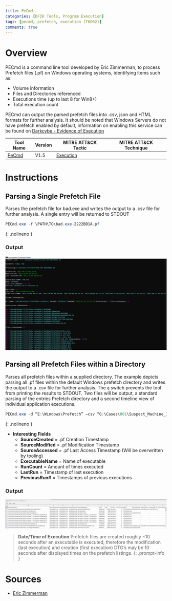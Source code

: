 ```yaml
---
title: PeCmd
categories: [DFIR Tools, Program Execution]
tags: [pecmd, prefetch, execution (T0002)]
comments: true
---
```


# Overview
PECmd is a command line tool developed by Eric Zimmerman, to process Prefetch files (.pf) on Windows operating systems, identifying items such as:

- Volume information
- Files and Directories referenced
- Executions time (up to last 8 for Win8+)
- Total execution count

PECmd can output the parsed prefetch files into .csv, json and HTML formats for further analysis. It should be noted that Windows Servers do not have prefetch enabled by default, information on enabling this service can be found on [Darkcybe - Evidence of Execution](https://darkcybe.github.io/posts/DFIR_Evidence_of_Execution/#prefetch)

| Tool Name | Version | MITRE ATT&CK Tactic | MITRE ATT&CK Technique |
| --------- | ------- | ------------------- | ---------------------- |
| [PeCmd](https://ericzimmerman.github.io/#!index.md) | V1.5 | [Execution](https://attack.mitre.org/tactics/TA0002/) | 

# Instructions

## Parsing a Single Prefetch File
Parses the prefetch file for bad.exe and writes the output to a .csv file for further analysis. A single entry will be returned to STDOUT

```powershell
PECmd.exe -f \PATH\TO\bad.exe-2222BD1A.pf
```
{: .nolineno }

### Output

![PeCmd - Single Prefetch](/assets/img/posts/DFIR/DFIR_TOOLS/PeCmd_Single.png "PeCmd - Single Prefetch")

## Parsing all Prefetch Files within a Directory
Parses all prefetch files within a supplied directory. The example depicts parsing all .pf files within the default Windows prefetch directory and writes the output to a .csv file for further analysis. The `q` switch prevents the tool from printing the results to STDOUT. Two files will be output, a standard parsing of the entries Prefetch directory and a second timeline view of individual application executions.

```powershell
PECmd.exe -d “E:\Windows\Prefetch” –csv “G:\Cases\001\Suspect_Machine_1\Prefetch_all.csv -q
```
{: .nolineno }

- **Interesting Fields**
  - **SourceCreated** = .pf Creation Timestamp
  - **SourceModified** = .pf Modification Timestamp
  - **SourceAccessed** = .pf Last Access Timestamp (Will be overwritten by tooling)
  - **ExecutableName** = Name of executable
  - **RunCount** = Amount of times executed
  - **LastRun** = Timestamp of last execution
  - **PreviousRun#** = Timestamps of previous executions

### Output

![PeCmd - Prefetch](/assets/img/posts/DFIR/DFIR_TOOLS/PeCmd_Prefetch_CSV.png "PeCmd - Prefetch")

>**Date/Time of Execution**
> Prefetch files are created roughly ~10 seconds after an executable is executed, therefore the modification (last 
> execution) and creation (first execution) DTG’s may be 10 seconds after displayed times on the prefetch listings.
{: .prompt-info }

# Sources
- [Eric Zimmerman](https://ericzimmerman.github.io/#!documentation.md)